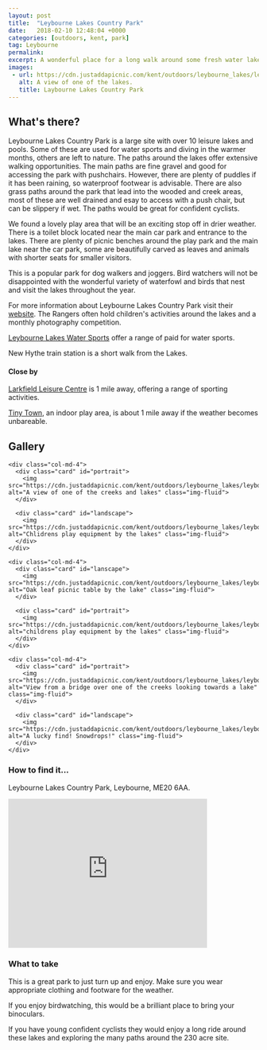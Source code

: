 ```yaml
---
layout: post
title:  "Leybourne Lakes Country Park"
date:   2018-02-10 12:48:04 +0000
categories: [outdoors, kent, park]
tag: Leybourne
permalink: 
excerpt: A wonderful place for a long walk around some fresh water lakes filled with life.  There is play equipment, toilets and a seasonal cafe. Close to the M20 it's an easy drive to this beautiful Country Park.
images:
 - url: https://cdn.justaddapicnic.com/kent/outdoors/leybourne_lakes/leybourne3.jpg
   alt: A view of one of the lakes.
   title: Laybourne Lakes Country Park
---
```


## What's there?
Leybourne Lakes Country Park is a large site with over 10 leisure lakes and pools.  Some of these are used for water sports and diving in the warmer months, others are left to nature.  The paths around the lakes offer extensive walking opportunities.  The main paths are fine gravel and good for accessing the park with pushchairs.  However, there are plenty of puddles if it has been raining, so waterproof footwear is advisable.  There are also grass paths around the park that lead into the wooded and creek areas, most of these are well drained and esay to access with a push chair, but can be slippery if wet.  The paths would be great for confident cyclists.

We found a lovely play area that will be an exciting stop off in drier weather.  There is a toilet block located near the main car park and entrance to the lakes. There are plenty of picnic benches around the play park and the main lake near the car park, some are beautifully carved as leaves and animals with shorter seats for smaller visitors.

This is a popular park for dog walkers and joggers.  Bird watchers will not be disappointed with the wonderful variety of waterfowl and birds that nest and visit the lakes throughout the year.

For more information about Leybourne Lakes Country Park visit their [website](https://www.tmbc.gov.uk/services/leisure-and-culture/parks-and-open-spaces/parks-and-open-spaces-outdoor-facilities/leybourne-lakes-country-park).  The Rangers often hold children's activities around the lakes and a monthly photography competition.

[Leybourne Lakes Water Sports](https://www.leybournelakewatersports.co.uk/) offer a range of paid for water sports.

New Hythe train station is a short walk from the Lakes. 


#### Close by
[Larkfield Leisure Centre](http://www.larkfieldleisure.co.uk/) is 1 mile away, offering a range of sporting activities.

[Tiny Town](http://www.yourtinytown.co.uk/), an indoor play area, is about 1 mile away if the weather becomes unbareable.

## Gallery

<div class="container">

  <div class="row">

    <div class="col-md-4">
      <div class="card" id="portrait">
        <img src="https://cdn.justaddapicnic.com/kent/outdoors/leybourne_lakes/leybourne6.jpg" alt="A view of one of the creeks and lakes" class="img-fluid">
      </div>

      <div class="card" id="landscape">
        <img src="https://cdn.justaddapicnic.com/kent/outdoors/leybourne_lakes/leybourne1.jpg" alt="Chlidrens play equipment by the lakes" class="img-fluid">
      </div>  
    </div>

    <div class="col-md-4">
      <div class="card" id="lanscape">
        <img src="https://cdn.justaddapicnic.com/kent/outdoors/leybourne_lakes/leybourne2.jpg" alt="Oak leaf picnic table by the lake" class="img-fluid">
      </div>

      <div class="card" id="portrait">
        <img src="https://cdn.justaddapicnic.com/kent/outdoors/leybourne_lakes/leybourne4.jpg" alt="childrens play equipment by the lakes" class="img-fluid">
      </div>
    </div>

    <div class="col-md-4">
      <div class="card" id="portrait">
        <img src="https://cdn.justaddapicnic.com/kent/outdoors/leybourne_lakes/leybourne7.jpg" alt="View from a bridge over one of the creeks looking towards a lake" class="img-fluid">
      </div>

      <div class="card" id="landscape">
        <img src="https://cdn.justaddapicnic.com/kent/outdoors/leybourne_lakes/leybourne5.jpg" alt="A lucky find! Snowdrops!" class="img-fluid">
      </div>
    </div>

  </div>      
</div>


### How to find it...
Leybourne Lakes Country Park, Leybourne, ME20 6AA.

<iframe src="https://www.google.com/maps/embed?pb=!1m18!1m12!1m3!1d2493.6471434161977!2d0.43246391582196014!3d51.31761583238243!2m3!1f0!2f0!3f0!3m2!1i1024!2i768!4f13.1!3m3!1m2!1s0x47df34ef907ca165%3A0xe156ca7ffa27ed41!2sLeybourne+Lakes+Country+Park!5e0!3m2!1sen!2suk!4v1518278804870" width="400" height="300" frameborder="0" style="border:0" allowfullscreen></iframe>

### What to take
This is a great park to just turn up and enjoy.  Make sure you wear appropriate clothing and footware for the weather.

If you enjoy birdwatching, this would be a brilliant place to bring your binoculars.

If you have young confident cyclists they would enjoy a long ride around these lakes and exploring the many paths around the 230 acre site.

